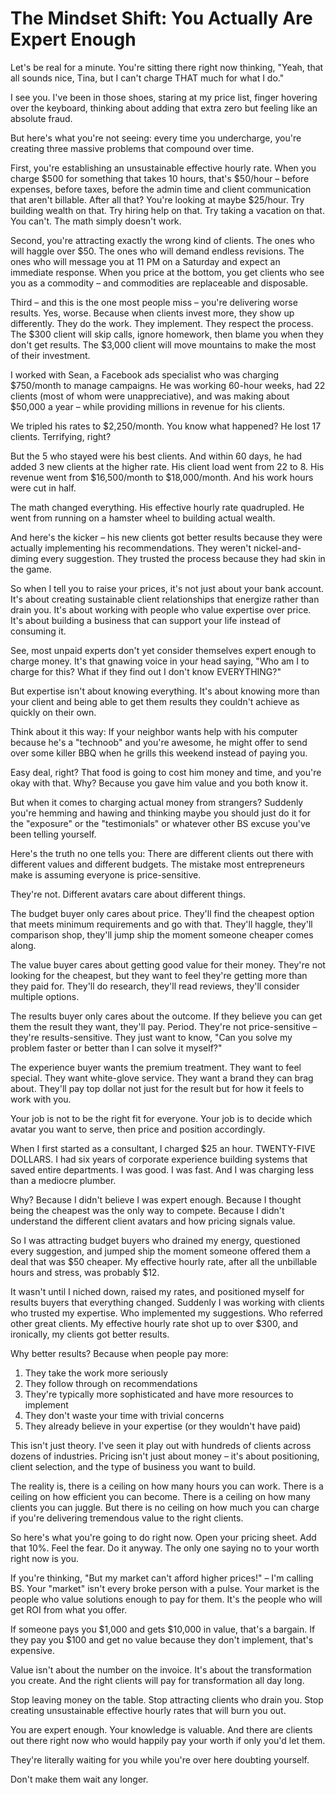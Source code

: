 # The Mindset Shift: You Actually Are Expert Enough

Let's be real for a minute. You're sitting there right now thinking, "Yeah, that all sounds nice, Tina, but I can't charge THAT much for what I do."

I see you. I've been in those shoes, staring at my price list, finger hovering over the keyboard, thinking about adding that extra zero but feeling like an absolute fraud.

But here's what you're not seeing: every time you undercharge, you're creating three massive problems that compound over time.

First, you're establishing an unsustainable effective hourly rate. When you charge $500 for something that takes 10 hours, that's $50/hour – before expenses, before taxes, before the admin time and client communication that aren't billable. After all that? You're looking at maybe $25/hour. Try building wealth on that. Try hiring help on that. Try taking a vacation on that. You can't. The math simply doesn't work.

Second, you're attracting exactly the wrong kind of clients. The ones who will haggle over $50. The ones who will demand endless revisions. The ones who will message you at 11 PM on a Saturday and expect an immediate response. When you price at the bottom, you get clients who see you as a commodity – and commodities are replaceable and disposable.

Third – and this is the one most people miss – you're delivering worse results. Yes, worse. Because when clients invest more, they show up differently. They do the work. They implement. They respect the process. The $300 client will skip calls, ignore homework, then blame you when they don't get results. The $3,000 client will move mountains to make the most of their investment.

I worked with Sean, a Facebook ads specialist who was charging $750/month to manage campaigns. He was working 60-hour weeks, had 22 clients (most of whom were unappreciative), and was making about $50,000 a year – while providing millions in revenue for his clients.

We tripled his rates to $2,250/month. You know what happened? He lost 17 clients. Terrifying, right?

But the 5 who stayed were his best clients. And within 60 days, he had added 3 new clients at the higher rate. His client load went from 22 to 8. His revenue went from $16,500/month to $18,000/month. And his work hours were cut in half.

The math changed everything. His effective hourly rate quadrupled. He went from running on a hamster wheel to building actual wealth.

And here's the kicker – his new clients got better results because they were actually implementing his recommendations. They weren't nickel-and-diming every suggestion. They trusted the process because they had skin in the game.

So when I tell you to raise your prices, it's not just about your bank account. It's about creating sustainable client relationships that energize rather than drain you. It's about working with people who value expertise over price. It's about building a business that can support your life instead of consuming it.

See, most unpaid experts don't yet consider themselves expert enough to charge money. It's that gnawing voice in your head saying, "Who am I to charge for this? What if they find out I don't know EVERYTHING?"

But expertise isn't about knowing everything. It's about knowing more than your client and being able to get them results they couldn't achieve as quickly on their own.

Think about it this way: If your neighbor wants help with his computer because he's a "technoob" and you're awesome, he might offer to send over some killer BBQ when he grills this weekend instead of paying you.

Easy deal, right? That food is going to cost him money and time, and you're okay with that. Why? Because you gave him value and you both know it.

But when it comes to charging actual money from strangers? Suddenly you're hemming and hawing and thinking maybe you should just do it for the "exposure" or the "testimonials" or whatever other BS excuse you've been telling yourself.

Here's the truth no one tells you: There are different clients out there with different values and different budgets. The mistake most entrepreneurs make is assuming everyone is price-sensitive.

They're not. Different avatars care about different things.

The budget buyer only cares about price. They'll find the cheapest option that meets minimum requirements and go with that. They'll haggle, they'll comparison shop, they'll jump ship the moment someone cheaper comes along.

The value buyer cares about getting good value for their money. They're not looking for the cheapest, but they want to feel they're getting more than they paid for. They'll do research, they'll read reviews, they'll consider multiple options.

The results buyer only cares about the outcome. If they believe you can get them the result they want, they'll pay. Period. They're not price-sensitive – they're results-sensitive. They just want to know, "Can you solve my problem faster or better than I can solve it myself?"

The experience buyer wants the premium treatment. They want to feel special. They want white-glove service. They want a brand they can brag about. They'll pay top dollar not just for the result but for how it feels to work with you.

Your job is not to be the right fit for everyone. Your job is to decide which avatar you want to serve, then price and position accordingly.

When I first started as a consultant, I charged $25 an hour. TWENTY-FIVE DOLLARS. I had six years of corporate experience building systems that saved entire departments. I was good. I was fast. And I was charging less than a mediocre plumber.

Why? Because I didn't believe I was expert enough. Because I thought being the cheapest was the only way to compete. Because I didn't understand the different client avatars and how pricing signals value.

So I was attracting budget buyers who drained my energy, questioned every suggestion, and jumped ship the moment someone offered them a deal that was $50 cheaper. My effective hourly rate, after all the unbillable hours and stress, was probably $12.

It wasn't until I niched down, raised my rates, and positioned myself for results buyers that everything changed. Suddenly I was working with clients who trusted my expertise. Who implemented my suggestions. Who referred other great clients. My effective hourly rate shot up to over $300, and ironically, my clients got better results.

Why better results? Because when people pay more:
1. They take the work more seriously
2. They follow through on recommendations
3. They're typically more sophisticated and have more resources to implement
4. They don't waste your time with trivial concerns
5. They already believe in your expertise (or they wouldn't have paid)

This isn't just theory. I've seen it play out with hundreds of clients across dozens of industries. Pricing isn't just about money – it's about positioning, client selection, and the type of business you want to build.

The reality is, there is a ceiling on how many hours you can work. There is a ceiling on how efficient you can become. There is a ceiling on how many clients you can juggle. But there is no ceiling on how much you can charge if you're delivering tremendous value to the right clients.

So here's what you're going to do right now. Open your pricing sheet. Add that 10%. Feel the fear. Do it anyway. The only one saying no to your worth right now is you.

If you're thinking, "But my market can't afford higher prices!" – I'm calling BS. Your "market" isn't every broke person with a pulse. Your market is the people who value solutions enough to pay for them. It's the people who will get ROI from what you offer.

If someone pays you $1,000 and gets $10,000 in value, that's a bargain. If they pay you $100 and get no value because they don't implement, that's expensive.

Value isn't about the number on the invoice. It's about the transformation you create. And the right clients will pay for transformation all day long.

Stop leaving money on the table. Stop attracting clients who drain you. Stop creating unsustainable effective hourly rates that will burn you out.

You are expert enough. Your knowledge is valuable. And there are clients out there right now who would happily pay your worth if only you'd let them.

They're literally waiting for you while you're over here doubting yourself.

Don't make them wait any longer.